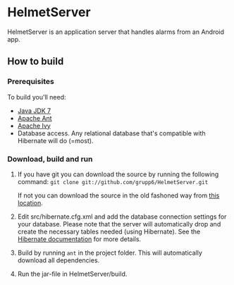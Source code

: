 HelmetServer
============
HelmetServer is an application server that handles alarms from an Android app.

How to build
-------------

### Prerequisites
To build you'll need:

* [Java JDK 7](http://www.oracle.com/technetwork/java/javase/downloads/index.html)
* [Apache Ant](http://ant.apache.org/)
* [Apache Ivy](http://ant.apache.org/ivy/)
* Database access. Any relational database that's compatible with Hibernate will do (=most).

### Download, build and run

1.   If you have git you can download the source by running the following 
     command: ```git clone git://github.com/grupp6/HelmetServer.git```
     
     If not you can download the source in the old fashoned way from 
     [this location](https://github.com/grupp6/HelmetServer/downloads).
2.   Edit src/hibernate.cfg.xml and add the database connection settings for your database. Please note that
     the server will automatically drop and create the necessary tables needed (using Hibernate). See the
     [Hibernate documentation](http://www.hibernate.org/docs) for more details.
3.   Build by running ```ant``` in the project folder. This will automatically download all dependencies.
4.   Run the jar-file in HelmetServer/build.